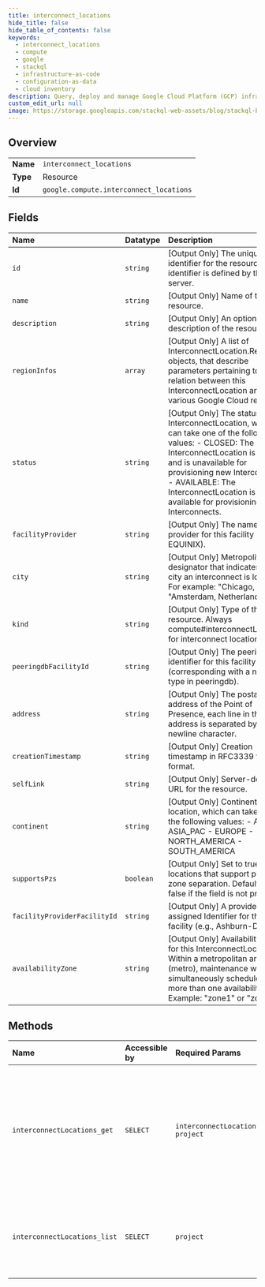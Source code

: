 ```yaml
---
title: interconnect_locations
hide_title: false
hide_table_of_contents: false
keywords:
  - interconnect_locations
  - compute
  - google    
  - stackql
  - infrastructure-as-code
  - configuration-as-data
  - cloud inventory
description: Query, deploy and manage Google Cloud Platform (GCP) infrastructure and resources using SQL
custom_edit_url: null
image: https://storage.googleapis.com/stackql-web-assets/blog/stackql-blog-post-featured-image.png
---
```

  
    

## Overview
<table><tbody>
<tr><td><b>Name</b></td><td><code>interconnect_locations</code></td></tr>
<tr><td><b>Type</b></td><td>Resource</td></tr>
<tr><td><b>Id</b></td><td><code>google.compute.interconnect_locations</code></td></tr>
</tbody></table>

## Fields
| Name | Datatype | Description |
|:-----|:---------|:------------|
| `id` | `string` | [Output Only] The unique identifier for the resource. This identifier is defined by the server. |
| `name` | `string` | [Output Only] Name of the resource. |
| `description` | `string` | [Output Only] An optional description of the resource. |
| `regionInfos` | `array` | [Output Only] A list of InterconnectLocation.RegionInfo objects, that describe parameters pertaining to the relation between this InterconnectLocation and various Google Cloud regions. |
| `status` | `string` | [Output Only] The status of this InterconnectLocation, which can take one of the following values: - CLOSED: The InterconnectLocation is closed and is unavailable for provisioning new Interconnects. - AVAILABLE: The InterconnectLocation is available for provisioning new Interconnects.  |
| `facilityProvider` | `string` | [Output Only] The name of the provider for this facility (e.g., EQUINIX). |
| `city` | `string` | [Output Only] Metropolitan area designator that indicates which city an interconnect is located. For example: "Chicago, IL", "Amsterdam, Netherlands". |
| `kind` | `string` | [Output Only] Type of the resource. Always compute#interconnectLocation for interconnect locations. |
| `peeringdbFacilityId` | `string` | [Output Only] The peeringdb identifier for this facility (corresponding with a netfac type in peeringdb). |
| `address` | `string` | [Output Only] The postal address of the Point of Presence, each line in the address is separated by a newline character. |
| `creationTimestamp` | `string` | [Output Only] Creation timestamp in RFC3339 text format. |
| `selfLink` | `string` | [Output Only] Server-defined URL for the resource. |
| `continent` | `string` | [Output Only] Continent for this location, which can take one of the following values: - AFRICA - ASIA_PAC - EUROPE - NORTH_AMERICA - SOUTH_AMERICA  |
| `supportsPzs` | `boolean` | [Output Only] Set to true for locations that support physical zone separation. Defaults to false if the field is not present. |
| `facilityProviderFacilityId` | `string` | [Output Only] A provider-assigned Identifier for this facility (e.g., Ashburn-DC1). |
| `availabilityZone` | `string` | [Output Only] Availability zone for this InterconnectLocation. Within a metropolitan area (metro), maintenance will not be simultaneously scheduled in more than one availability zone. Example: "zone1" or "zone2". |
## Methods
| Name | Accessible by | Required Params | Description |
|:-----|:--------------|:----------------|:------------|
| `interconnectLocations_get` | `SELECT` | `interconnectLocation, project` | Returns the details for the specified interconnect location. Gets a list of available interconnect locations by making a list() request. |
| `interconnectLocations_list` | `SELECT` | `project` | Retrieves the list of interconnect locations available to the specified project. |
